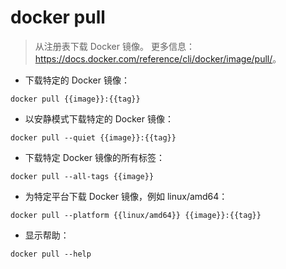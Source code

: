 # docker pull

> 从注册表下载 Docker 镜像。
> 更多信息：<https://docs.docker.com/reference/cli/docker/image/pull/>。

- 下载特定的 Docker 镜像：

`docker pull {{image}}:{{tag}}`

- 以安静模式下载特定的 Docker 镜像：

`docker pull --quiet {{image}}:{{tag}}`

- 下载特定 Docker 镜像的所有标签：

`docker pull --all-tags {{image}}`

- 为特定平台下载 Docker 镜像，例如 linux/amd64：

`docker pull --platform {{linux/amd64}} {{image}}:{{tag}}`

- 显示帮助：

`docker pull --help`